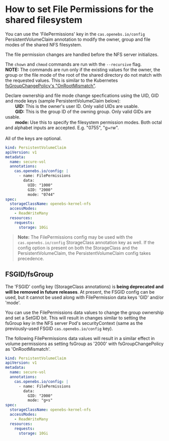 # How to set File Permissions for the shared filesystem

You can use the 'FilePermissions' key in the `cas.openebs.io/config` PersistentVolumeClaim annotation to modify the owner, group and file modes of the shared NFS filesystem.

The file permission changes are handled before the NFS server initializes. 

The `chown` and `chmod` commands are run with the `--recursive` flag.<br>
**NOTE:** The commands are run only if the existing values for the owner, the group or the file mode of the root of the shared directory do not match with the requested values. This is similar to the Kubernetes [fsGroupChangePolicy's "OnRootMismatch"](https://kubernetes.io/blog/2020/12/14/kubernetes-release-1.20-fsgroupchangepolicy-fsgrouppolicy/#allow-users-to-skip-recursive-permission-changes-on-mount).

Declare ownership and file mode change specfications using the UID, GID and mode keys (sample PersistentVolumeClaim below):<br>
&nbsp;&nbsp;&nbsp;&nbsp;&nbsp;&nbsp;&nbsp;&nbsp;**UID:** This is the owner's user ID. Only valid UIDs are usable.<br>
&nbsp;&nbsp;&nbsp;&nbsp;&nbsp;&nbsp;&nbsp;&nbsp;**GID:** This is the group ID of the owning group. Only valid GIDs are usable.<br>
&nbsp;&nbsp;&nbsp;&nbsp;&nbsp;&nbsp;&nbsp;&nbsp;**mode:** Use this to specify the filesystem permission modes. Both octal and alphabet inputs are accepted. E.g. "0755", "g+rw".<br><br>
All of the keys are optional.
```yaml
kind: PersistentVolumeClaim
apiVersion: v1
metadata:
  name: secure-vol
  annotations:   
    cas.openebs.io/config: |
      - name: FilePermissions
        data:
          UID: "1000"
          GID: "2000"
          mode: "0744"
spec:
  storageClassName: openebs-kernel-nfs
  accessModes:
    - ReadWriteMany
  resources:
    requests:
      storage: 10Gi
```
>**Note:** The FilePermissions config may be used with the `cas.openebs.io/config` StorageClass annotation key as well. If the config option is present on both the StorageClass and the PersistentVolumeClaim, the PersistentVolumeClaim config takes precedence.

## FSGID/fsGroup

The 'FSGID' config key (StorageClass annotations) is **being deprecated and will be removed in future releases**. At present, the FSGID config can be used, but it cannot be used along with FilePermission data keys 'GID' and/or 'mode'.

You can use the FilePermissions data values to change the group ownership and set a SetGID bit. This will result in changes similar to setting the fsGroup key in the NFS server Pod's securityContext (same as the previously-used FSGID `cas.openebs.io/config` key).

The following FilePermissions data values will result in a similar effect in volume permissions as setting fsGroup as '2000' with fsGroupChangePolicy as 'OnRootMismatch'.

```yaml
kind: PersistentVolumeClaim
apiVersion: v1
metadata:
  name: secure-vol
  annotations:
    cas.openebs.io/config: |
      - name: FilePermissions
        data:
          GID: "2000"
          mode: "g+s"
spec:
  storageClassName: openebs-kernel-nfs
  accessModes:
    - ReadWriteMany
  resources:
    requests:
      storage: 10Gi
```